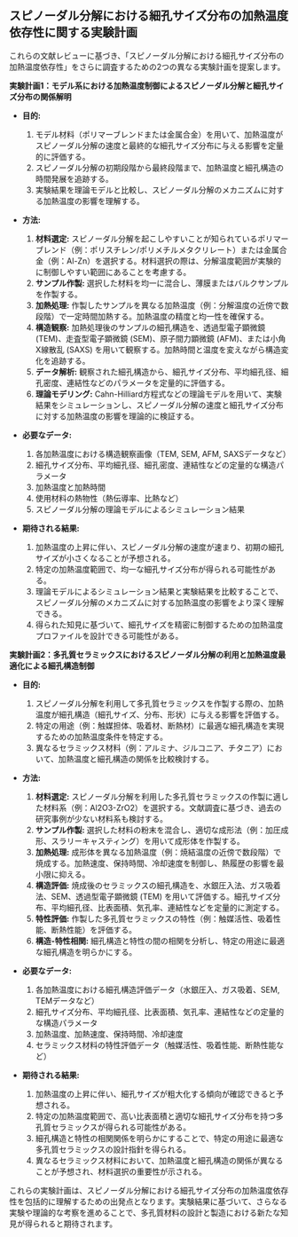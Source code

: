 ## スピノーダル分解における細孔サイズ分布の加熱温度依存性に関する実験計画

これらの文献レビューに基づき、「スピノーダル分解における細孔サイズ分布の加熱温度依存性」をさらに調査するための2つの異なる実験計画を提案します。

**実験計画1：モデル系における加熱温度制御によるスピノーダル分解と細孔サイズ分布の関係解明**

*   **目的:**
    1.  モデル材料（ポリマーブレンドまたは金属合金）を用いて、加熱温度がスピノーダル分解の速度と最終的な細孔サイズ分布に与える影響を定量的に評価する。
    2.  スピノーダル分解の初期段階から最終段階まで、加熱温度と細孔構造の時間発展を追跡する。
    3.  実験結果を理論モデルと比較し、スピノーダル分解のメカニズムに対する加熱温度の影響を理解する。
*   **方法:**

    1.  **材料選定:** スピノーダル分解を起こしやすいことが知られているポリマーブレンド（例：ポリスチレン/ポリメチルメタクリレート）または金属合金（例：Al-Zn）を選択する。材料選択の際は、分解温度範囲が実験的に制御しやすい範囲にあることを考慮する。
    2.  **サンプル作製:** 選択した材料を均一に混合し、薄膜またはバルクサンプルを作製する。
    3.  **加熱処理:** 作製したサンプルを異なる加熱温度（例：分解温度の近傍で数段階）で一定時間加熱する。加熱温度の精度と均一性を確保する。
    4.  **構造観察:** 加熱処理後のサンプルの細孔構造を、透過型電子顕微鏡 (TEM)、走査型電子顕微鏡 (SEM)、原子間力顕微鏡 (AFM)、または小角X線散乱 (SAXS) を用いて観察する。加熱時間と温度を変えながら構造変化を追跡する。
    5.  **データ解析:** 観察された細孔構造から、細孔サイズ分布、平均細孔径、細孔密度、連結性などのパラメータを定量的に評価する。
    6.  **理論モデリング:** Cahn-Hilliard方程式などの理論モデルを用いて、実験結果をシミュレーションし、スピノーダル分解の速度と細孔サイズ分布に対する加熱温度の影響を理論的に検証する。
*   **必要なデータ:**

    1.  各加熱温度における構造観察画像（TEM, SEM, AFM, SAXSデータなど）
    2.  細孔サイズ分布、平均細孔径、細孔密度、連結性などの定量的な構造パラメータ
    3.  加熱温度と加熱時間
    4.  使用材料の熱物性（熱伝導率、比熱など）
    5.  スピノーダル分解の理論モデルによるシミュレーション結果
*   **期待される結果:**

    1.  加熱温度の上昇に伴い、スピノーダル分解の速度が速まり、初期の細孔サイズが小さくなることが予想される。
    2.  特定の加熱温度範囲で、均一な細孔サイズ分布が得られる可能性がある。
    3.  理論モデルによるシミュレーション結果と実験結果を比較することで、スピノーダル分解のメカニズムに対する加熱温度の影響をより深く理解できる。
    4.  得られた知見に基づいて、細孔サイズを精密に制御するための加熱温度プロファイルを設計できる可能性がある。

**実験計画2：多孔質セラミックスにおけるスピノーダル分解の利用と加熱温度最適化による細孔構造制御**

*   **目的:**
    1.  スピノーダル分解を利用して多孔質セラミックスを作製する際の、加熱温度が細孔構造（細孔サイズ、分布、形状）に与える影響を評価する。
    2.  特定の用途（例：触媒担体、吸着材、断熱材）に最適な細孔構造を実現するための加熱温度条件を特定する。
    3.  異なるセラミックス材料（例：アルミナ、ジルコニア、チタニア）において、加熱温度と細孔構造の関係を比較検討する。
*   **方法:**

    1.  **材料選定:** スピノーダル分解を利用した多孔質セラミックスの作製に適した材料系（例：Al2O3-ZrO2）を選択する。文献調査に基づき、過去の研究事例が少ない材料系も検討する。
    2.  **サンプル作製:** 選択した材料の粉末を混合し、適切な成形法（例：加圧成形、スラリーキャスティング）を用いて成形体を作製する。
    3.  **加熱処理:** 成形体を異なる加熱温度（例：焼結温度の近傍で数段階）で焼成する。加熱速度、保持時間、冷却速度を制御し、熱履歴の影響を最小限に抑える。
    4.  **構造評価:** 焼成後のセラミックスの細孔構造を、水銀圧入法、ガス吸着法、SEM、透過型電子顕微鏡 (TEM) を用いて評価する。細孔サイズ分布、平均細孔径、比表面積、気孔率、連結性などを定量的に測定する。
    5.  **特性評価:** 作製した多孔質セラミックスの特性（例：触媒活性、吸着性能、断熱性能）を評価する。
    6.  **構造-特性相関:** 細孔構造と特性の間の相関を分析し、特定の用途に最適な細孔構造を明らかにする。
*   **必要なデータ:**

    1.  各加熱温度における細孔構造評価データ（水銀圧入、ガス吸着、SEM, TEMデータなど）
    2.  細孔サイズ分布、平均細孔径、比表面積、気孔率、連結性などの定量的な構造パラメータ
    3.  加熱温度、加熱速度、保持時間、冷却速度
    4.  セラミックス材料の特性評価データ（触媒活性、吸着性能、断熱性能など）
*   **期待される結果:**

    1.  加熱温度の上昇に伴い、細孔サイズが粗大化する傾向が確認できると予想される。
    2.  特定の加熱温度範囲で、高い比表面積と適切な細孔サイズ分布を持つ多孔質セラミックスが得られる可能性がある。
    3.  細孔構造と特性の相関関係を明らかにすることで、特定の用途に最適な多孔質セラミックスの設計指針を得られる。
    4.  異なるセラミックス材料において、加熱温度と細孔構造の関係が異なることが予想され、材料選択の重要性が示される。

これらの実験計画は、スピノーダル分解における細孔サイズ分布の加熱温度依存性を包括的に理解するための出発点となります。実験結果に基づいて、さらなる実験や理論的な考察を進めることで、多孔質材料の設計と製造における新たな知見が得られると期待されます。